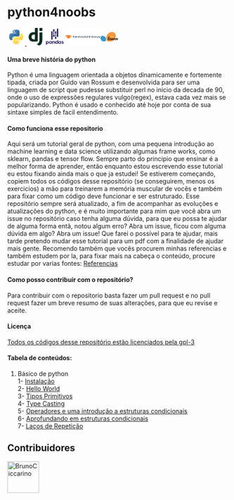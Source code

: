 # python4noobs 

<a href="https://www.python.org" target="_blank"> <img src="https://raw.githubusercontent.com/devicons/devicon/master/icons/python/python-original.svg" alt="python" width="40" height="40"/> </a> <a href="https://www.djangoproject.com/"><img src="https://raw.githubusercontent.com/devicons/devicon/master/icons/django/django-plain.svg" alt="django" width="40" height="40"></a> <a href="https://pandas.pydata.org/"><img src="https://raw.githubusercontent.com/devicons/devicon/master/icons/pandas/pandas-plain-wordmark.svg" alt="pandas" width="40" height="40"></a> <a href="https://www.tensorflow.org/?hl=pt-br"><img src="https://raw.githubusercontent.com/devicons/devicon/master/icons/tensorflow/tensorflow-original-wordmark.svg" alt="TensorFlow" width="80" height="40"></a><a href="https://scikit-learn.org/stable/"><img src="https://raw.githubusercontent.com/devicons/devicon/master/icons/scikitlearn/scikitlearn-original.svg" width="40" height="40"></a>


<h4>Uma breve história do python</h4>

Python é uma linguagem orientada a objetos dinamicamente e fortemente tipada, criada por Guido van Rossum e desenvolvida para ser uma linguagem de script que pudesse substituir perl no inicio da decada de 90, onde o uso de expressões regulares vulgo(regex), estava cada vez mais se popularizando. Python é usado e conhecido até hoje por conta de sua sintaxe simples de facil entendimento. 

<h4>Como funciona esse repositorio</h4>

Aqui será um tutorial geral de python, com uma pequena introdução ao machine learning e data science utilizando algumas frame works, como sklearn, pandas e tensor flow. Sempre parto do principio que ensinar é a melhor forma de aprender, então enquanto estou escrevendo esse tutorial eu estou fixando ainda mais o que ja estudei! Se estiverem começando, copiem todos os códigos desse repositório (se conseguirem, menos os exercicios) a mão para treinarem a memória muscular de vocês e também para fixar como um código deve funcionar e ser estruturado. Esse repositório sempre será atualizado, a fim de acompanhar as evoluções e atualizações do python, e é muito importante para mim que você abra um issue no repositório caso tenha alguma dúvida, para que eu possa te ajudar de alguma forma entã, notou algum erro? Abra um issue, ficou com alguma dúvida em algo? Abra um issue! Que farei o possível para te ajudar, mais tarde pretendo mudar esse tutorial para um pdf com a finalidade de ajudar mais gente. Recomendo também que vocês procurem minhas referencias e também estudem por la, para fixar mais na cabeça o conteúdo, procure estudar por varias fontes: <a href="https://github.com/BrunoCiccarino/python4noobs/blob/main/REFERENCIAS.md">Referencias</a>

<h4>Como posso contribuir com o repositório?</h4>

Para contribuir com o repositorio basta fazer um pull request e no pull request fazer um breve resumo de suas alterações, para que eu revise e aceite.

<h4>Licença</h4>

<a href="https://github.com/BrunoCiccarino/python4noobs/blob/main/LICENSE">Todos os códigos desse repositório estão licenciados pela gpl-3</a>

<h4>Tabela de conteúdos:</h4>

1) Básico de python<br>
    1- <a href="https://github.com/BrunoCiccarino/python4noobs/blob/main/instala%C3%A7%C3%A3o%2FREADME.md">Instalação</a><br>
    2- <a href="https://github.com/BrunoCiccarino/python4noobs/blob/main/HelloWorld/README.md">Hello World</a><br>
    3- <a href="https://github.com/BrunoCiccarino/python4noobs/tree/main/TiposPrimitivos/README.md">Tipos Primitivos</a><br>
    4- <a href="https://github.com/BrunoCiccarino/python4noobs/blob/main/TypeCasting%2FREADME.md">Type Casting</a><br>
    5- <a href="https://github.com/BrunoCiccarino/python4noobs/blob/main/Operadores%2FREADME.md">Operadores e uma introdução a estruturas condicionais</a><br>
    6- <a href="https://github.com/BrunoCiccarino/python4noobs/blob/main/EstruturasCondicionais%2FREADME.md">Aprofundando em estruturas condicionais</a><br>
    7- <a href="https://github.com/BrunoCiccarino/python4noobs/blob/main/La%C3%A7osDeRepeti%C3%A7%C3%A3o/README.md">Laços de Repetição</a>

## Contribuidores

<a href="https://github.com/BrunoCiccarino"><img src="https://avatars.githubusercontent.com/u/82242552?s=400&u=c1d7ead803fe0b1ce64b8ce1ad3e5dc9fc6443a3&v=4" title="BrunoCiccarino" width="72" height="72"></a>

